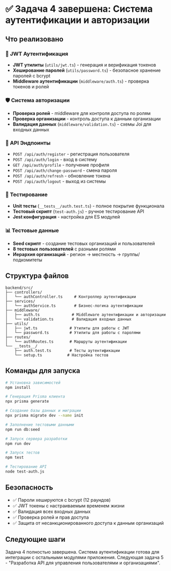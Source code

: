 # ✅ Задача 4 завершена: Система аутентификации и авторизации

## Что реализовано

### 🔐 JWT Аутентификация
- **JWT утилиты** (`utils/jwt.ts`) - генерация и верификация токенов
- **Хеширование паролей** (`utils/password.ts`) - безопасное хранение паролей с bcrypt
- **Middleware аутентификации** (`middleware/auth.ts`) - проверка токенов и ролей

### 🛡️ Система авторизации
- **Проверка ролей** - middleware для контроля доступа по ролям
- **Проверка организации** - контроль доступа к данным организации
- **Валидация данных** (`middleware/validation.ts`) - схемы Joi для входных данных

### 🚀 API Эндпоинты
- `POST /api/auth/register` - регистрация пользователя
- `POST /api/auth/login` - вход в систему
- `GET /api/auth/profile` - получение профиля
- `POST /api/auth/change-password` - смена пароля
- `POST /api/auth/refresh` - обновление токена
- `POST /api/auth/logout` - выход из системы

### 🧪 Тестирование
- **Unit тесты** (`__tests__/auth.test.ts`) - полное покрытие функционала
- **Тестовый скрипт** (`test-auth.js`) - ручное тестирование API
- **Jest конфигурация** - настройка для ES модулей

### 📊 Тестовые данные
- **Seed скрипт** - создание тестовых организаций и пользователей
- **8 тестовых пользователей** с разными ролями
- **Иерархия организаций** - регион → местность → группы/подкомитеты

## Структура файлов

```
backend/src/
├── controllers/
│   └── authController.ts     # Контроллер аутентификации
├── services/
│   └── authService.ts        # Бизнес-логика аутентификации
├── middleware/
│   ├── auth.ts              # Middleware аутентификации и авторизации
│   └── validation.ts        # Валидация входных данных
├── utils/
│   ├── jwt.ts              # Утилиты для работы с JWT
│   └── password.ts         # Утилиты для работы с паролями
├── routes/
│   └── authRoutes.ts       # Маршруты аутентификации
└── __tests__/
    ├── auth.test.ts        # Тесты аутентификации
    └── setup.ts           # Настройка тестов
```

## Команды для запуска

```bash
# Установка зависимостей
npm install

# Генерация Prisma клиента
npx prisma generate

# Создание базы данных и миграции
npx prisma migrate dev --name init

# Заполнение тестовыми данными
npm run db:seed

# Запуск сервера разработки
npm run dev

# Запуск тестов
npm test

# Тестирование API
node test-auth.js
```

## Безопасность

- ✅ Пароли хешируются с bcrypt (12 раундов)
- ✅ JWT токены с настраиваемым временем жизни
- ✅ Валидация всех входных данных
- ✅ Проверка ролей и прав доступа
- ✅ Защита от несанкционированного доступа к данным организаций

## Следующие шаги

Задача 4 полностью завершена. Система аутентификации готова для интеграции с остальными модулями приложения. Следующая задача 5 - "Разработка API для управления пользователями и организациями".